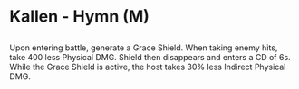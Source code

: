 # Kallen - Hymn (M)

## 

Upon entering battle, generate a Grace Shield. When taking enemy hits, take 400 less Physical DMG. Shield then disappears and enters a CD of 6s. While the Grace Shield is active, the host takes 30% less Indirect Physical DMG.